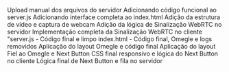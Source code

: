 Upload manual dos arquivos do servidor
Adicionando código funcional ao server.js
Adicionando interface completa ao index.html
Adição da estrutura de vídeo e captura de webcam
Adição da lógica de Sinalização WebRTC no servidor
Implementação completa da Sinalização WebRTC no cliente
"server.js - Código final e limpo
index.html - Código final, Omegle e logs removidos
Aplicação do layout Omegle e código final
Aplicação do layout Fiel ao Omegle e Next Button
CSS final responsivo e lógica do Next Button no cliente
Lógica final de Next Button e fila no servidor
